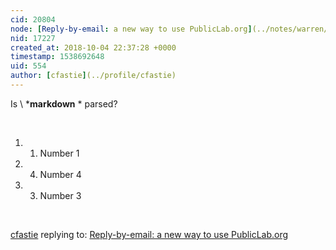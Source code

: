 ```yaml
---
cid: 20804
node: [Reply-by-email: a new way to use PublicLab.org](../notes/warren/10-04-2018/reply-by-email-a-new-way-to-use-publiclab-org)
nid: 17227
created_at: 2018-10-04 22:37:28 +0000
timestamp: 1538692648
uid: 554
author: [cfastie](../profile/cfastie)
---
```


Is \ ***markdown** \* parsed?

&nbsp;

1. 1. Number 1

2. 4. Number 4

3. 3. Number 3

&nbsp;



[cfastie](../profile/cfastie) replying to: [Reply-by-email: a new way to use PublicLab.org](../notes/warren/10-04-2018/reply-by-email-a-new-way-to-use-publiclab-org)

